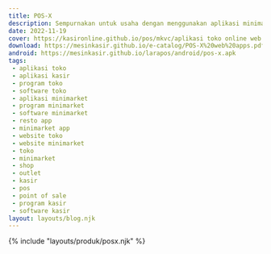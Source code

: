 ```yaml
---
title: POS-X
description: Sempurnakan untuk usaha dengan menggunakan aplikasi minimarket toko yang mudah digunakan dengan fitur lengkap plus website integrasi.
date: 2022-11-19
cover: https://kasironline.github.io/pos/mkvc/aplikasi toko online web app.webp
download: https://mesinkasir.github.io/e-catalog/POS-X%20web%20apps.pdf
android: https://mesinkasir.github.io/larapos/android/pos-x.apk
tags:
 - aplikasi toko
 - aplikasi kasir
 - program toko
 - software toko
 - aplikasi minimarket
 - program minimarket
 - software minimarket
 - resto app
 - minimarket app
 - website toko
 - website minimarket
 - toko
 - minimarket
 - shop
 - outlet
 - kasir
 - pos
 - point of sale
 - program kasir
 - software kasir
layout: layouts/blog.njk
---
```


{% include "layouts/produk/posx.njk" %}
